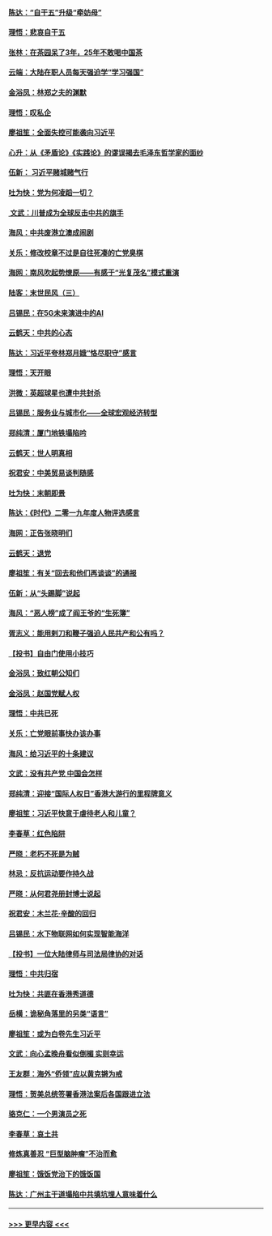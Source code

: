 #### [陈达：“自干五”升级“牵妨母”](../pages/nsc993/n11739724.md?t=12231444) 
#### [理悟：悲哀自干五](../pages/nsc993/n11739547.md?t=12231444) 
#### [张林：在茶园呆了3年，25年不敢喝中国茶](../pages/nsc993/n11739240.md?t=12231444) 
#### [云端：大陆在职人员每天强迫学“学习强国”](../pages/nsc993/n11738735.md?t=12231444) 
#### [金浴凤：林郑之夫的渊默](../pages/nsc993/n11737735.md?t=12231444) 
#### [理悟：叹私企](../pages/nsc993/n11737715.md?t=12231444) 
#### [廖祖笙：全面失控可能袭向习近平](../pages/nsc993/n11737704.md?t=12231444) 
#### [心升：从《矛盾论》《实践论》的谬误揭去毛泽东哲学家的面纱](../pages/nsc993/n11736962.md?t=12231444) 
#### [伍新： 习近平赌城赌气行](../pages/nsc993/n11736929.md?t=12231444) 
#### [吐为快：党为何凌蹈一切？](../pages/nsc993/n11736915.md?t=12231444) 
#### [ 文武：川普成为全球反击中共的旗手](../pages/nsc993/n11736882.md?t=12231444) 
#### [海风：中共废港立澳成闹剧](../pages/nsc993/n11735857.md?t=12231444) 
#### [关乐：修改校章不过是自往死凑的亡党臭棋](../pages/nsc993/n11735097.md?t=12231444) 
#### [海网：南风吹起势燎原——有感于“光复茂名”模式重演](../pages/nsc993/n11732308.md?t=12231444) 
#### [陆客：末世民风（三）](../pages/nsc993/n11732211.md?t=12231444) 
#### [吕锡民：在5G未来演进中的AI](../pages/nsc993/n11730010.md?t=12231444) 
#### [云鹤天：中共的心态](../pages/nsc993/n11729906.md?t=12231444) 
#### [陈达：习近平夸林郑月娥“恪尽职守”感言](../pages/nsc993/n11729881.md?t=12231444) 
#### [理悟：天开眼](../pages/nsc993/n11729699.md?t=12231444) 
#### [洪微：英超球星也遭中共封杀](../pages/nsc993/n11727243.md?t=12231444) 
#### [吕锡民：服务业与城市化——全球宏观经济转型](../pages/nsc993/n11725845.md?t=12231444) 
#### [郑纯清：厦门地铁塌陷吟](../pages/nsc993/n11725813.md?t=12231444) 
#### [云鹤天：世人明真相](../pages/nsc993/n11725621.md?t=12231444) 
#### [祝君安：中美贸易谈判随感](../pages/nsc993/n11725609.md?t=12231444) 
#### [吐为快：末朝即景](../pages/nsc993/n11723365.md?t=12231444) 
#### [陈达：《时代》二零一九年度人物评选感言](../pages/nsc993/n11723337.md?t=12231444) 
#### [海网：正告张晓明们](../pages/nsc993/n11723228.md?t=12231444) 
#### [云鹤天：退党](../pages/nsc993/n11723056.md?t=12231444) 
#### [廖祖笙：有关“回去和他们再谈谈”的通报](../pages/nsc993/n11722442.md?t=12231444) 
#### [伍新：从“头踢脚”说起](../pages/nsc993/n11722429.md?t=12231444) 
#### [海风：“恶人榜”成了阎王爷的“生死簿”](../pages/nsc993/n11722272.md?t=12231444) 
#### [胥志义：能用剌刀和鞭子强迫人民共产和公有吗？](../pages/nsc993/n11720569.md?t=12231444) 
#### [【投书】自由门使用小技巧](../pages/nsc993/n11720180.md?t=12231444) 
#### [金浴凤：致红朝公知们](../pages/nsc993/n11720563.md?t=12231444) 
#### [金浴凤：赵国党赋人权](../pages/nsc993/n11720533.md?t=12231444) 
#### [理悟：中共已死](../pages/nsc993/n11720233.md?t=12231444) 
#### [关乐：亡党眼前事快办该办事](../pages/nsc993/n11719160.md?t=12231444) 
#### [海风：给习近平的十条建议](../pages/nsc993/n11717616.md?t=12231444) 
#### [文武：没有共产党 中国会怎样](../pages/nsc993/n11717584.md?t=12231444) 
#### [郑纯清：迎接“国际人权日”香港大游行的里程牌意义](../pages/nsc993/n11717417.md?t=12231444) 
#### [廖祖笙：习近平快意于虐待老人和儿童？](../pages/nsc993/n11715313.md?t=12231444) 
#### [李春草：红色陷阱](../pages/nsc993/n11715029.md?t=12231444) 
#### [严晓：老朽不死是为贼](../pages/nsc993/n11712910.md?t=12231444) 
#### [林忌：反抗运动要作持久战](../pages/nsc993/n11712623.md?t=12231444) 
#### [严晓：从何君尧册封博士说起](../pages/nsc993/n11712465.md?t=12231444) 
#### [祝君安：木兰花·辛酸的回归](../pages/nsc993/n11712381.md?t=12231444) 
#### [吕锡民：水下物联网如何实现智能海洋](../pages/nsc993/n11711158.md?t=12231444) 
#### [【投书】一位大陆律师与司法局律协的对话](../pages/nsc993/n11709675.md?t=12231444) 
#### [理悟：中共归宿](../pages/nsc993/n11710059.md?t=12231444) 
#### [吐为快：共匪在香港秀道德](../pages/nsc993/n11709979.md?t=12231444) 
#### [岳横：诡秘角落里的另类“语言”](../pages/nsc993/n11709792.md?t=12231444) 
#### [廖祖笙：或为白卷先生习近平](../pages/nsc993/n11708330.md?t=12231444) 
#### [文武：向心孟晚舟看似倒楣 实则幸运](../pages/nsc993/n11708236.md?t=12231444) 
#### [王友群：海外“侨领”应以黄克锵为戒](../pages/nsc993/n11706176.md?t=12231444) 
#### [理悟：贺美总统签署香港法案后各国跟进立法](../pages/nsc993/n11706853.md?t=12231444) 
#### [骆克仁：一个男演员之死](../pages/nsc993/n11706677.md?t=12231444) 
#### [李春草：哀土共](../pages/nsc993/n11706255.md?t=12231444) 
#### [修炼真善忍 “巨型脑肿瘤”不治而愈](../pages/nsc993/n11705340.md?t=12231444) 
#### [廖祖笙：饿饭党治下的饿饭国](../pages/nsc993/n11705085.md?t=12231444) 
#### [陈达：广州主干道塌陷中共填坑埋人意味着什么](../pages/nsc993/n11705046.md?t=12231444) 

----
#### [ >>> 更早内容 <<< ](../indexes/nsc993-earlier.md)
